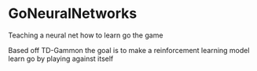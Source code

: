 # GoNeuralNetworks
Teaching a neural net how to learn go the game

Based off TD-Gammon the goal is to make a reinforcement learning model learn go by playing against itself

